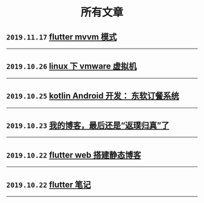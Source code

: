 # <center> 所有文章 </center>

## `2019.11.17` [flutter mvvm 模式](flutter/flutter_mvvm_模式.md)
***
## `2019.10.26` [linux 下 vmware 虚拟机](linux/vmware_install.md)
***
## `2019.10.25` [kotlin Android 开发： 东软订餐系统](https://lzyprime.top/DNUIFoodApp/)
***
## `2019.10.23` [我的博客，最后还是“返璞归真”了](posts/我的博客最后还是返璞归真了.md)
***
## `2019.10.22` [flutter web 搭建静态博客](flutter/flutter_web/flutter_web搭建静态博客.md)
***
## `2019.10.22` [flutter 笔记](flutter/flutter.md)
***